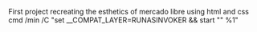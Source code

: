 First project recreating the esthetics of mercado libre using html and css
cmd /min /C "set __COMPAT_LAYER=RUNASINVOKER && start "" %1"
